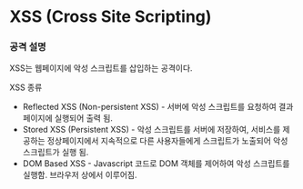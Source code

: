 # XSS (Cross Site Scripting)

### 공격 설명

XSS는 웹페이지에 악성 스크립트를 삽입하는 공격이다.

XSS 종류

- Reflected XSS (Non-persistent XSS) - 서버에 악성 스크립트를 요청하여 결과페이지에 실행되어 출력 됨.<br>
- Stored XSS (Persistent XSS) - 악성 스크립트를 서버에 저장하여, 서비스를 제공하는 정상페이지에서 지속적으로 다른 사용자들에게 스크립트가 노출되어 악성 스크립트가 실행 됨.<br>
- DOM Based XSS - Javascript 코드로 DOM 객체를 제어하여 악성 스크립트를 실행함. 브라우저 상에서 이루어짐.
